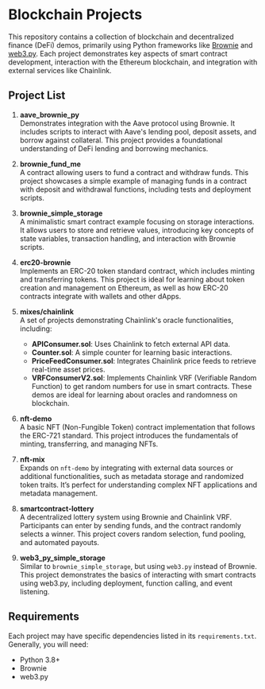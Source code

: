 # Blockchain Projects

This repository contains a collection of blockchain and decentralized finance (DeFi) demos, primarily using Python frameworks like [Brownie](https://eth-brownie.readthedocs.io/en/stable/) and [web3.py](https://web3py.readthedocs.io/en/stable/). Each project demonstrates key aspects of smart contract development, interaction with the Ethereum blockchain, and integration with external services like Chainlink.

## Project List

1. **aave_brownie_py**  
   Demonstrates integration with the Aave protocol using Brownie. It includes scripts to interact with Aave's lending pool, deposit assets, and borrow against collateral. This project provides a foundational understanding of DeFi lending and borrowing mechanics.

2. **brownie_fund_me**  
   A contract allowing users to fund a contract and withdraw funds. This project showcases a simple example of managing funds in a contract with deposit and withdrawal functions, including tests and deployment scripts.

3. **brownie_simple_storage**  
   A minimalistic smart contract example focusing on storage interactions. It allows users to store and retrieve values, introducing key concepts of state variables, transaction handling, and interaction with Brownie scripts.

4. **erc20-brownie**  
   Implements an ERC-20 token standard contract, which includes minting and transferring tokens. This project is ideal for learning about token creation and management on Ethereum, as well as how ERC-20 contracts integrate with wallets and other dApps.

5. **mixes/chainlink**  
   A set of projects demonstrating Chainlink's oracle functionalities, including:
   - **APIConsumer.sol**: Uses Chainlink to fetch external API data.
   - **Counter.sol**: A simple counter for learning basic interactions.
   - **PriceFeedConsumer.sol**: Integrates Chainlink price feeds to retrieve real-time asset prices.
   - **VRFConsumerV2.sol**: Implements Chainlink VRF (Verifiable Random Function) to get random numbers for use in smart contracts.
   These demos are ideal for learning about oracles and randomness on blockchain.

6. **nft-demo**  
   A basic NFT (Non-Fungible Token) contract implementation that follows the ERC-721 standard. This project introduces the fundamentals of minting, transferring, and managing NFTs.

7. **nft-mix**  
   Expands on `nft-demo` by integrating with external data sources or additional functionalities, such as metadata storage and randomized token traits. It’s perfect for understanding complex NFT applications and metadata management.

8. **smartcontract-lottery**  
   A decentralized lottery system using Brownie and Chainlink VRF. Participants can enter by sending funds, and the contract randomly selects a winner. This project covers random selection, fund pooling, and automated payouts.

9. **web3_py_simple_storage**  
   Similar to `brownie_simple_storage`, but using `web3.py` instead of Brownie. This project demonstrates the basics of interacting with smart contracts using web3.py, including deployment, function calling, and event listening.

## Requirements

Each project may have specific dependencies listed in its `requirements.txt`. Generally, you will need:
- Python 3.8+
- Brownie
- web3.py
